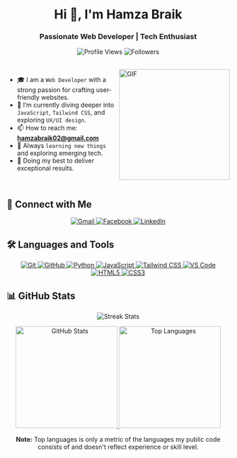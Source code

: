 <h1 align="center">Hi 👋, I'm Hamza Braik</h1>
<h3 align="center">Passionate Web Developer | Tech Enthusiast</h3>

<p align="center"> 
  <img src="https://komarev.com/ghpvc/?username=HamzaBraik01&label=Profile%20views&color=0e75b6&style=flat" alt="Profile Views" />
  <img src="https://img.shields.io/github/followers/HamzaBraik01?label=Followers" alt="Followers" />
</p>

<br>

<img align="right" src="https://user-images.githubusercontent.com/63050133/156676671-d5b2e362-97d4-4404-9447-dd71ddfea82f.gif" width="250px" alt="GIF" />

- 🎓 I am a `Web Developer` with a strong passion for crafting user-friendly websites.  
- 🌱 I’m currently diving deeper into `JavaScript`, `Tailwind CSS`, and exploring `UX/UI design`.  
- 📫 How to reach me: **hamzabraik02@gmail.com**    
- 🧠 Always `learning new things` and exploring emerging tech.  
- 🐼 Doing my best to deliver exceptional results.  

<br>

## 📩 Connect with Me
<p align="center">
  <a href="hamzabraik02@gmail.com" title="Gmail">
    <img src="https://img.shields.io/badge/gmail-%23F05033.svg?style=for-the-badge&logo=gmail&logoColor=white" alt="Gmail" />
  </a>  
  <a href="https://web.facebook.com/hamza.braik.3" title="Facebook">
    <img src="https://img.shields.io/badge/Facebook-%231877F2.svg?style=for-the-badge&logo=Facebook&logoColor=white" alt="Facebook" />
  </a>
  <a href="https://www.linkedin.com/in/hamza-braik-a221b326a/" title="LinkedIn">
    <img src="https://img.shields.io/badge/linkedin-%230077B5.svg?style=for-the-badge&logo=linkedin&logoColor=white" alt="LinkedIn" />
  </a>  
</p>

## 🛠 Languages and Tools
<p align="center">
  <a href="https://git-scm.com/" title="Git">
    <img src="https://img.shields.io/badge/git-%23F05033.svg?style=for-the-badge&logo=git&logoColor=white" alt="Git" />
  </a>
  <a href="https://github.com/" title="GitHub">
    <img src="https://img.shields.io/badge/github-%23121011.svg?style=for-the-badge&logo=github&logoColor=white" alt="GitHub" />
  </a>
  <a href="https://www.python.org/" title="Python">
    <img src="https://img.shields.io/badge/python-3670A0?style=for-the-badge&logo=python&logoColor=ffdd54" alt="Python" />
  </a>
  <a href="https://developer.mozilla.org/en-US/docs/Web/JavaScript" title="JavaScript">
    <img src="https://img.shields.io/badge/javascript-%23F7DF1E.svg?style=for-the-badge&logo=javascript&logoColor=black" alt="JavaScript" />
  </a>
  <a href="https://tailwindcss.com/" title="Tailwind CSS">
    <img src="https://img.shields.io/badge/tailwindcss-%2338B2AC.svg?style=for-the-badge&logo=tailwind-css&logoColor=white" alt="Tailwind CSS" />
  </a>
  <a href="https://code.visualstudio.com/" title="Visual Studio Code">
    <img src="https://img.shields.io/badge/Visual%20Studio%20Code-0078d7.svg?style=for-the-badge&logo=visual-studio-code&logoColor=white" alt="VS Code" />
  </a>
  <a href="https://www.w3.org/TR/html5/" title="HTML5">
    <img src="https://img.shields.io/badge/html5-%23E34F26.svg?style=for-the-badge&logo=html5&logoColor=white" alt="HTML5" />
  </a>
  <a href="https://www.w3.org/Style/CSS/" title="CSS3">
    <img src="https://img.shields.io/badge/css3-%23157122B6.svg?style=for-the-badge&logo=css3&logoColor=white" alt="CSS3" />
  </a>
</p>

## 📊 GitHub Stats
<p align="center">
  <img src="https://github-readme-streak-stats.herokuapp.com/?user=HamzaBraik01&theme=tokyonight_duo" alt="Streak Stats" />
</p>

<p align="center">
  <a href="https://github.com/anuraghazra/github-readme-stats">
    <img alt="GitHub Stats" src="https://github-readme-stats.vercel.app/api?username=HamzaBraik01&show_icons=true&count_private=true&locale=en&theme=tokyonight&layout=compact" height="230px" />
  </a>
  <img src="https://github-readme-stats.vercel.app/api/top-langs?username=HamzaBraik01&langs_count=10&show_icons=true&locale=en&theme=tokyonight" alt="Top Languages" height="230px" />
</p>

<p align="center">
  <b>Note:</b> Top languages is only a metric of the languages my public code consists of and doesn't reflect experience or skill level.
</p>
